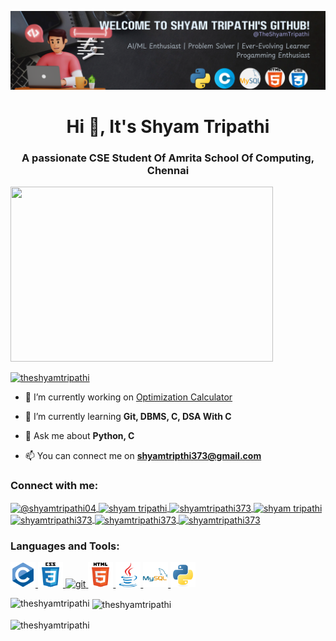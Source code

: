 [![Video Thumbnail](https://github.com/TheShyamTripathi/TheShyamTripathi/blob/main/Black%20Minimal%20Motivation%20Quote%20LinkedIn%20Banner%20(1).png)](https://github.com/TheShyamTripathi/TheShyamTripathi/blob/main/Black%20Minimal%20Motivation%20Quote%20LinkedIn%20Banner.mp4)

<h1 align="center">Hi 👋, It's Shyam Tripathi</h1>
<h3 align="center">A passionate CSE Student Of Amrita School Of Computing, Chennai</h3>

<p align="left">
  <img src="https://media.giphy.com/media/qgQUggAC3Pfv687qPC/giphy.gif" width="420" height="280" />
</p>

[](https://giphy.com/gifs/dommespace-domme-space-programador-qgQUggAC3Pfv687qPC)

<p align="left"> 
  <a href="https://github.com/ryo-ma/github-profile-trophy">
    <img src="https://github-profile-trophy.vercel.app/?username=theshyamtripathi" alt="theshyamtripathi" />
  </a> 
</p>

- 🔭 I’m currently working on [Optimization Calculator](https://github.com/TheShyamTripathi/optimizationProblemsCalculator)

- 🌱 I’m currently learning **Git, DBMS, C, DSA With C**

- 💬 Ask me about **Python, C**

- 📫 You can connect me on **shyamtripthi373@gmail.com**

<h3 align="left">Connect with me:</h3>
<p align="left">
  <a href="https://twitter.com/@shyamtripathi04" target="blank">
    <img align="center" src="https://raw.githubusercontent.com/rahuldkjain/github-profile-readme-generator/master/src/images/icons/Social/twitter.svg" alt="@shyamtripathi04" height="30" width="40" />
  </a>
  <a href="https://linkedin.com/in/shyam tripathi" target="blank">
    <img align="center" src="https://raw.githubusercontent.com/rahuldkjain/github-profile-readme-generator/master/src/images/icons/Social/linked-in-alt.svg" alt="shyam tripathi" height="30" width="40" />
  </a>
  <a href="https://kaggle.com/shyamtripathi373" target="blank">
    <img align="center" src="https://raw.githubusercontent.com/rahuldkjain/github-profile-readme-generator/master/src/images/icons/Social/kaggle.svg" alt="shyamtripathi373" height="30" width="40" />
  </a>
  <a href="https://fb.com/shyam tripathi" target="blank">
    <img align="center" src="https://raw.githubusercontent.com/rahuldkjain/github-profile-readme-generator/master/src/images/icons/Social/facebook.svg" alt="shyam tripathi" height="30" width="40" />
  </a>
  <a href="https://instagram.com/shyamtripathi373" target="blank">
    <img align="center" src="https://raw.githubusercontent.com/rahuldkjain/github-profile-readme-generator/master/src/images/icons/Social/instagram.svg" alt="shyamtripathi373" height="30" width="40" />
  </a>
  <a href="https://www.hackerrank.com/shyamtripathi373" target="blank">
    <img align="center" src="https://raw.githubusercontent.com/rahuldkjain/github-profile-readme-generator/master/src/images/icons/Social/hackerrank.svg" alt="shyamtripathi373" height="30" width="40" />
  </a>
  <a href="https://www.leetcode.com/shyamtripathi373" target="blank">
    <img align="center" src="https://raw.githubusercontent.com/rahuldkjain/github-profile-readme-generator/master/src/images/icons/Social/leet-code.svg" alt="shyamtripathi373" height="30" width="40" />
  </a>
</p>

<h3 align="left">Languages and Tools:</h3>
<p align="left"> 
  <a href="https://www.cprogramming.com/" target="_blank" rel="noreferrer"> 
    <img src="https://raw.githubusercontent.com/devicons/devicon/master/icons/c/c-original.svg" alt="c" width="40" height="40"/> 
  </a> 
  <a href="https://www.w3schools.com/css/" target="_blank" rel="noreferrer"> 
    <img src="https://raw.githubusercontent.com/devicons/devicon/master/icons/css3/css3-original-wordmark.svg" alt="css3" width="40" height="40"/> 
  </a> 
  <a href="https://git-scm.com/" target="_blank" rel="noreferrer"> 
    <img src="https://www.vectorlogo.zone/logos/git-scm/git-scm-icon.svg" alt="git" width="40" height="40"/> 
  </a> 
  <a href="https://www.w3.org/html/" target="_blank" rel="noreferrer"> 
    <img src="https://raw.githubusercontent.com/devicons/devicon/master/icons/html5/html5-original-wordmark.svg" alt="html5" width="40" height="40"/> 
  </a> 
  <a href="https://www.java.com" target="_blank" rel="noreferrer"> 
    <img src="https://raw.githubusercontent.com/devicons/devicon/master/icons/java/java-original.svg" alt="java" width="40" height="40"/> 
  </a> 
  <a href="https://www.mysql.com/" target="_blank" rel="noreferrer"> 
    <img src="https://raw.githubusercontent.com/devicons/devicon/master/icons/mysql/mysql-original-wordmark.svg" alt="mysql" width="40" height="40"/> 
  </a> 
  <a href="https://www.python.org" target="_blank" rel="noreferrer"> 
    <img src="https://raw.githubusercontent.com/devicons/devicon/master/icons/python/python-original.svg" alt="python" width="40" height="40"/> 
  </a> 
</p>

<p>
  <img align="left" src="https://github-readme-stats.vercel.app/api/top-langs?username=theshyamtripathi&show_icons=true&locale=en&layout=compact" alt="theshyamtripathi" />
</p>

<p>&nbsp;<img align="center" src="https://github-readme-stats.vercel.app/api?username=theshyamtripathi&show_icons=true&locale=en" alt="theshyamtripathi" /></p>

<p><img align="center" src="https://github-readme-streak-stats.herokuapp.com/?user=theshyamtripathi&" alt="theshyamtripathi" /></p>

<!---
TheShyamTripathi/TheShyamTripathi is a ✨ special ✨ repository because its `README.md` (this file) appears on your GitHub profile.
You can click the Preview link to take a look at your changes.
--->
